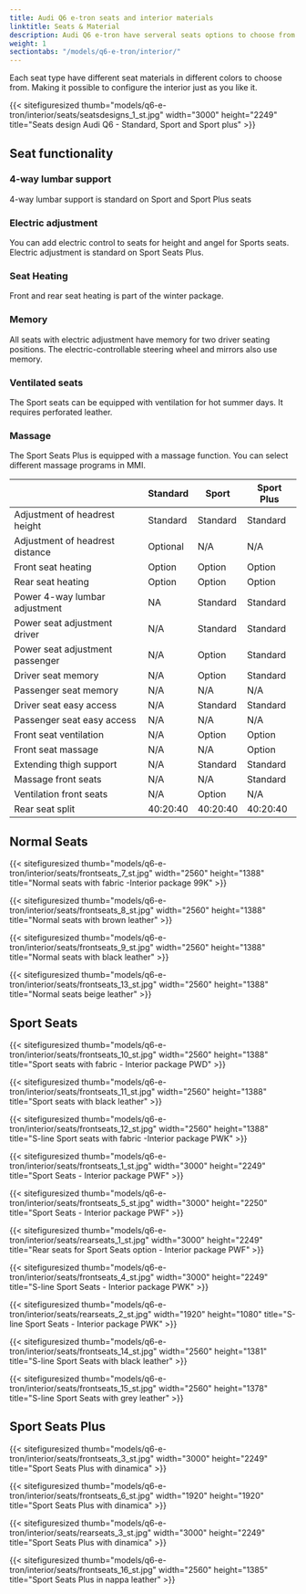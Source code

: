 ```yaml
---
title: Audi Q6 e-tron seats and interior materials
linktitle: Seats & Material
description: Audi Q6 e-tron have serveral seats options to choose from
weight: 1
sectiontabs: "/models/q6-e-tron/interior/"
---
```

<!-- markdownlint-disable MD033 -->

Each seat type have different seat materials in different colors to choose from. Making it possible to configure the interior just as you like it.

{{< sitefiguresized thumb="models/q6-e-tron/interior/seats/seatsdesigns_1_st.jpg" width="3000" height="2249" title="Seats design Audi Q6 - Standard, Sport and Sport plus" >}}

## Seat functionality

### 4-way lumbar support

4-way lumbar support is standard on Sport and Sport Plus seats

### Electric adjustment

You can add electric control to seats for height and angel for Sports seats. Electric adjustment is standard on Sport Seats Plus.

### Seat Heating

Front and rear seat heating is part of the winter package.

### Memory

All seats with electric adjustment have memory for two driver seating positions. The electric-controllable steering wheel and mirrors also use memory.

### Ventilated seats

The Sport seats can be equipped with ventilation for hot summer days. It requires perforated leather. 

### Massage

The Sport Seats Plus is equipped with a massage function. You can select different massage programs in MMI.

<div class="table-responsive">
<table class="table table-striped border">
    <thead>
        <tr>
        <th>
        </th>
        <th>Standard
        </th>
        <th>Sport
        </th>
        <th>Sport Plus
    </thead>
    <tbody>
    <tr>
        <td>Adjustment of headrest height</td>
        <td>Standard</td>
        <td>Standard</td>
        <td>Standard</td>
    </tr>
   <tr>
        <td>Adjustment of headrest distance</td>
        <td>Optional</td>
        <td>N/A</td>
        <td>N/A</td>
    </tr>
    <tr>
        <td>Front seat heating</td>
        <td>Option</td>
        <td>Option</td>
        <td>Option</td>
    </tr>
    <tr>
        <td>Rear seat heating</td>
        <td>Option</td>
        <td>Option</td>
        <td>Option</td>
    </tr>
    <tr>
        <td>Power 4-way lumbar adjustment</td>
        <td>NA</td>
        <td>Standard</td>
        <td>Standard</td>
    </tr>
    <tr>
        <td>Power seat adjustment driver</td>
        <td>N/A</td>
        <td>Standard</td>
        <td>Standard</td>
    </tr>
        <tr>
        <td>Power seat adjustment passenger</td>
        <td>N/A</td>
        <td>Option</td>
        <td>Standard</td>
    </tr>
    <tr>
        <td>Driver seat memory</td>
        <td>N/A</td>
        <td>Option</td>
        <td>Standard</td>
    </tr>
     <tr>
        <td>Passenger seat memory</td>
        <td>N/A</td>
        <td>N/A</td>
        <td>N/A</td>
    </tr>
        <tr>
        <td>Driver seat easy access</td>
        <td>N/A</td>
        <td>Standard</td>
        <td>Standard</td>
    </tr>
     <tr>
        <td>Passenger seat easy access</td>
        <td>N/A</td>
        <td>N/A</td>
        <td>N/A</td>
    </tr>
    <tr>
        <td>Front seat ventilation</td>
        <td>N/A</td>
        <td>Option</td>
        <td>Option</td>
    </tr>
    <tr>
        <td>Front seat massage</td>
        <td>N/A</td>
        <td>N/A</td>
        <td>Option</td>
    </tr>
    <tr>
        <td>Extending thigh support</td>
        <td>N/A</td>
        <td>Standard</td>
        <td>Standard</td>
    </tr>
    <tr>
        <td>Massage front seats</td>
        <td>N/A</td>
        <td>N/A</td>
        <td>Standard</td>
    </tr>
        <tr>
        <td>Ventilation front seats</td>
        <td>N/A</td>
        <td>Option</td>
        <td>N/A</td>
    </tr>
     <tr>
        <td>Rear seat split</td>
        <td>40:20:40</td>
        <td>40:20:40</td>
        <td>40:20:40</td>
    </tr>
  </tbody>
</table>
</div>


## Normal Seats

{{< sitefiguresized thumb="models/q6-e-tron/interior/seats/frontseats_7_st.jpg" width="2560" height="1388" title="Normal seats with fabric -Interior package 99K" >}}

{{< sitefiguresized thumb="models/q6-e-tron/interior/seats/frontseats_8_st.jpg" width="2560" height="1388" title="Normal seats with brown leather" >}}

{{< sitefiguresized thumb="models/q6-e-tron/interior/seats/frontseats_9_st.jpg" width="2560" height="1388" title="Normal seats with black leather" >}}

{{< sitefiguresized thumb="models/q6-e-tron/interior/seats/frontseats_13_st.jpg" width="2560" height="1388" title="Normal seats beige leather" >}}

## Sport Seats

{{< sitefiguresized thumb="models/q6-e-tron/interior/seats/frontseats_10_st.jpg" width="2560" height="1388" title="Sport seats with fabric - Interior package PWD" >}}

{{< sitefiguresized thumb="models/q6-e-tron/interior/seats/frontseats_11_st.jpg" width="2560" height="1388" title="Sport seats with black leather" >}}

{{< sitefiguresized thumb="models/q6-e-tron/interior/seats/frontseats_12_st.jpg" width="2560" height="1388" title="S-line Sport seats with fabric -Interior package PWK" >}}

{{< sitefiguresized thumb="models/q6-e-tron/interior/seats/frontseats_1_st.jpg" width="3000" height="2249" title="Sport Seats - Interior package PWF" >}}

{{< sitefiguresized thumb="models/q6-e-tron/interior/seats/frontseats_5_st.jpg" width="3000" height="2250" title="Sport Seats - Interior package PWF" >}}

{{< sitefiguresized thumb="models/q6-e-tron/interior/seats/rearseats_1_st.jpg" width="3000" height="2249" title="Rear seats for Sport Seats option - Interior package PWF" >}}

{{< sitefiguresized thumb="models/q6-e-tron/interior/seats/frontseats_4_st.jpg" width="3000" height="2249" title="S-line Sport Seats - Interior package PWK" >}}

{{< sitefiguresized thumb="models/q6-e-tron/interior/seats/rearseats_2_st.jpg" width="1920" height="1080" title="S-line Sport Seats  - Interior package PWK" >}}

{{< sitefiguresized thumb="models/q6-e-tron/interior/seats/frontseats_14_st.jpg" width="2560" height="1381" title="S-line Sport Seats with black leather" >}}

{{< sitefiguresized thumb="models/q6-e-tron/interior/seats/frontseats_15_st.jpg" width="2560" height="1378" title="S-line Sport Seats with grey leather" >}}

## Sport Seats Plus

{{< sitefiguresized thumb="models/q6-e-tron/interior/seats/frontseats_3_st.jpg" width="3000" height="2249" title="Sport Seats Plus with dinamica" >}}

{{< sitefiguresized thumb="models/q6-e-tron/interior/seats/frontseats_6_st.jpg" width="1920" height="1920" title="Sport Seats Plus with dinamica" >}}

{{< sitefiguresized thumb="models/q6-e-tron/interior/seats/rearseats_3_st.jpg" width="3000" height="2249" title="Sport Seats Plus with dinamica" >}}

{{< sitefiguresized thumb="models/q6-e-tron/interior/seats/frontseats_16_st.jpg" width="2560" height="1385" title="Sport Seats Plus in nappa leather" >}}